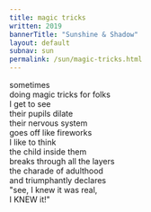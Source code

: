 ```yaml
---
title: magic tricks
written: 2019
bannerTitle: "Sunshine & Shadow" 
layout: default
subnav: sun
permalink: /sun/magic-tricks.html
---
```


<div class="poem">

sometimes  
doing magic tricks for folks  
I get to see  
their pupils dilate  
their nervous system  
goes off like fireworks  
I like to think  
the child inside them  
breaks through all the layers  
the charade of adulthood  
and triumphantly declares  
"see, I knew it was real,  
I KNEW it!"

</div>

